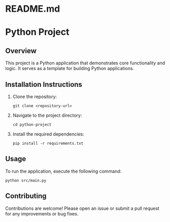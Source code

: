 # README.md

# Python Project

## Overview
This project is a Python application that demonstrates core functionality and logic. It serves as a template for building Python applications.

## Installation Instructions
1. Clone the repository:
   ```
   git clone <repository-url>
   ```
2. Navigate to the project directory:
   ```
   cd python-project
   ```
3. Install the required dependencies:
   ```
   pip install -r requirements.txt
   ```

## Usage
To run the application, execute the following command:
```
python src/main.py
```

## Contributing
Contributions are welcome! Please open an issue or submit a pull request for any improvements or bug fixes.
